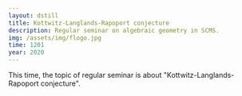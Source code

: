 ```yaml
---
layout: dstill 
title: Kottwitz-Langlands-Rapoport conjecture
description: Regular seminar on algebraic geometry in SCMS. 
img: /assets/img/flogo.jpg
time: 1201
year: 2020
---
```

This time, the topic of regular seminar is about "Kottwitz-Langlands-Rapoport conjecture".

